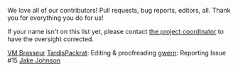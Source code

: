 We love all of our contributors! Pull requests, bug reports, editors, all. Thank you for everything you do for us!

If your name isn't on this list yet, please contact [the project coordinator](http://github.com/vmbrasseur) to have the oversight corrected.

[VM Brasseur](http://vmbrasseur.com)
[TardisPackrat](http://github.com/tardispackrat): Editing & proofreading
[gwern](https://twitter.com/gwern): Reporting Issue #15
[Jake Johnson](mailto:jake@archive.org)
